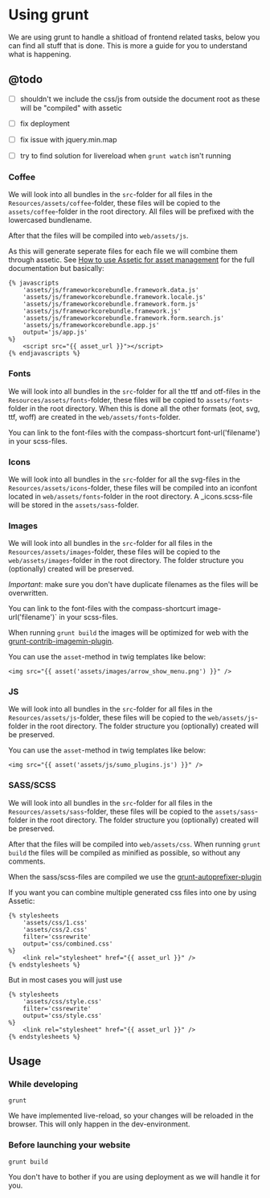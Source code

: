 # Using grunt

We are using grunt to handle a shitload of frontend related tasks, below you 
can find all stuff that is done. This is more a guide for you to understand 
what is happening.


## @todo

* [ ] shouldn't we include the css/js from outside the document root as these 
    will be "compiled" with assetic
* [ ] fix deployment
* [ ] fix issue with jquery.min.map
* [ ] try to find solution for livereload when `grunt watch` isn't running


### Coffee

We will look into all bundles in the `src`-folder for all files in the 
`Resources/assets/coffee`-folder, these files will be copied to the 
`assets/coffee`-folder in the root directory. All files will be prefixed with 
the lowercased bundlename.

After that the files will be compiled into `web/assets/js`.

As this will generate seperate files for each file we will combine them through
assetic. See [How to use Assetic for asset management](http://symfony.com/doc/current/cookbook/assetic/asset_management.html)
for the full documentation but basically:

    {% javascripts
        'assets/js/frameworkcorebundle.framework.data.js'
        'assets/js/frameworkcorebundle.framework.locale.js'
        'assets/js/frameworkcorebundle.framework.form.js'
        'assets/js/frameworkcorebundle.framework.js'
        'assets/js/frameworkcorebundle.framework.form.search.js'
        'assets/js/frameworkcorebundle.app.js'
        output='js/app.js'
    %}
        <script src="{{ asset_url }}"></script>
    {% endjavascripts %}


### Fonts

We will look into all bundles in the `src`-folder for all the ttf and otf-files
in the `Resources/assets/fonts`-folder, these files will be copied to 
`assets/fonts`-folder in the root directory. When this is done all the other 
formats (eot, svg, ttf, woff) are created in the `web/assets/fonts`-folder.

You can link to the font-files with the compass-shortcurt font-url('filename') 
in your scss-files.


### Icons

We will look into all bundles in the `src`-folder for all the svg-files in the 
`Resources/assets/icons`-folder, these files will be compiled into an iconfont 
located in `web/assets/fonts`-folder in the root directory. A _icons.scss-file 
will be stored in the `assets/sass`-folder.


### Images

We will look into all bundles in the `src`-folder for all files in the 
`Resources/assets/images`-folder, these files will be copied to the 
`web/assets/images`-folder in the root directory. The folder structure you 
(optionally) created will be preserved. 

*Important*: make sure you don't have duplicate filenames as the files will be 
overwritten.

You can link to the font-files with the compass-shortcurt image-url('filename')`
in your scss-files.

When running `grunt build` the images will be optimized for web with the 
[grunt-contrib-imagemin-plugin](https://www.npmjs.com/package/grunt-contrib-imagemin).

You can use the `asset`-method in twig templates like below:

    <img src="{{ asset('assets/images/arrow_show_menu.png') }}" />


### JS

We will look into all bundles in the `src`-folder for all files in the 
`Resources/assets/js`-folder, these files will be copied to the 
`web/assets/js`-folder in the root directory. The folder structure you 
(optionally) created will be preserved.

You can use the `asset`-method in twig templates like below:

    <img src="{{ asset('assets/js/sumo_plugins.js') }}" />


### SASS/SCSS

We will look into all bundles in the `src`-folder for all files in the 
`Resources/assets/sass`-folder, these files will be copied to the 
`assets/sass`-folder in the root directory. The folder structure you 
(optionally) created will be preserved.

After that the files will be compiled into `web/assets/css`. When running 
`grunt build` the files will be compiled as minified as possible, so without 
any comments.

When the sass/scss-files are compiled we use the 
[grunt-autoprefixer-plugin](https://www.npmjs.com/package/grunt-autoprefixer)

If you want you can combine multiple generated css files into one by using 
Assetic:

    {% stylesheets
        'assets/css/1.css'
        'assets/css/2.css'
        filter='cssrewrite'
        output='css/combined.css'
    %}
        <link rel="stylesheet" href="{{ asset_url }}" />
    {% endstylesheets %}

But in most cases you will just use

    {% stylesheets
        'assets/css/style.css'
        filter='cssrewrite'
        output='css/style.css'
    %}
        <link rel="stylesheet" href="{{ asset_url }}" />
    {% endstylesheets %}


## Usage

### While developing

    grunt
    
We have implemented live-reload, so your changes will be reloaded in the 
browser. This will only happen in the dev-environment.


### Before launching your website

    grunt build
    
You don't have to bother if you are using deployment as we will handle it for 
you.

